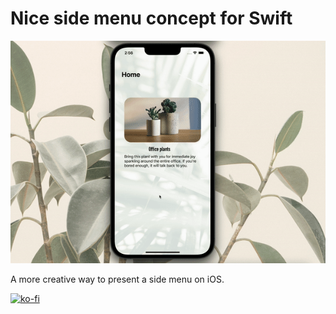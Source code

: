# Nice side menu concept for Swift

![ Alt text](side-menu.gif) [](side-menu.gif)

A more creative way to present a side menu on iOS.

[![ko-fi](https://ko-fi.com/img/githubbutton_sm.svg)](https://ko-fi.com/F1F36G9EI)
